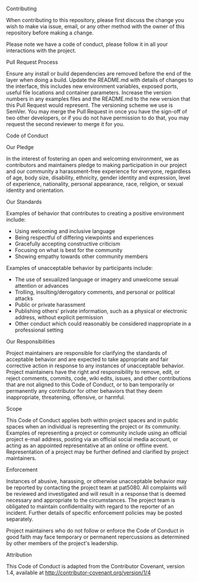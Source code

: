 Contributing

When contributing to this repository, please first discuss the change you wish to make via issue, email, or any other method with
the owner of this repository before making a change.

Please note we have a code of conduct, please follow it in all your interactions with the project.

Pull Request Process

Ensure any install or build dependencies are removed before the end of the layer when doing a build.
Update the README.md with details of changes to the interface, this includes new environment variables, exposed ports, useful
file locations and container parameters. Increase the version numbers in any examples files and the README.md to the new version
that this Pull Request would represent. The versioning scheme we use is SemVer. You may merge the Pull Request in once you have the
sign-off of two other developers, or if you do not have permission to do that, you may request the second reviewer to merge it for you.

Code of Conduct

Our Pledge

In the interest of fostering an open and welcoming environment, we as contributors and maintainers pledge to making participation
in our project and our community a harassment-free experience for everyone, regardless of age, body size, disability, ethnicity, 
gender identity and expression, level of experience, nationality, personal appearance, race, religion, or sexual identity and orientation.

Our Standards

Examples of behavior that contributes to creating a positive environment include:

-   Using welcoming and inclusive language
-   Being respectful of differing viewpoints and experiences
-   Gracefully accepting constructive criticism
-   Focusing on what is best for the community
-   Showing empathy towards other community members

Examples of unacceptable behavior by participants include:

-   The use of sexualized language or imagery and unwelcome sexual attention or advances
-   Trolling, insulting/derogatory comments, and personal or political attacks
-   Public or private harassment
-   Publishing others' private information, such as a physical or electronic address, without explicit permission
-   Other conduct which could reasonably be considered inappropriate in a professional setting

Our Responsibilities

Project maintainers are responsible for clarifying the standards of acceptable behavior and are expected to take appropriate 
and fair corrective action in response to any instances of unacceptable behavior. Project maintainers have the right and responsibility
to remove, edit, or reject comments, commits, code, wiki edits, issues, and other contributions that are not aligned to this Code of Conduct,
or to ban temporarily or permanently any contributor for other behaviors that they deem inappropriate, threatening, offensive, or harmful.

Scope

This Code of Conduct applies both within project spaces and in public spaces when an individual is representing the project or its community. 
Examples of representing a project or community include using an official project e-mail address, posting via an official social media account, 
or acting as an appointed representative at an online or offline event. Representation of a project may be further defined and clarified by project maintainers.

Enforcement

Instances of abusive, harassing, or otherwise unacceptable behavior may be reported by contacting the project team at pat5080. All complaints will be reviewed
and investigated and will result in a response that is deemed necessary and appropriate to the circumstances. The project team is obligated to maintain confidentiality
with regard to the reporter of an incident. Further details of specific enforcement policies may be posted separately.

Project maintainers who do not follow or enforce the Code of Conduct in good faith may face temporary or permanent repercussions as determined by other members of
the project's leadership.

Attribution

This Code of Conduct is adapted from the Contributor Covenant, version 1.4, available at http://contributor-covenant.org/version/1/4
